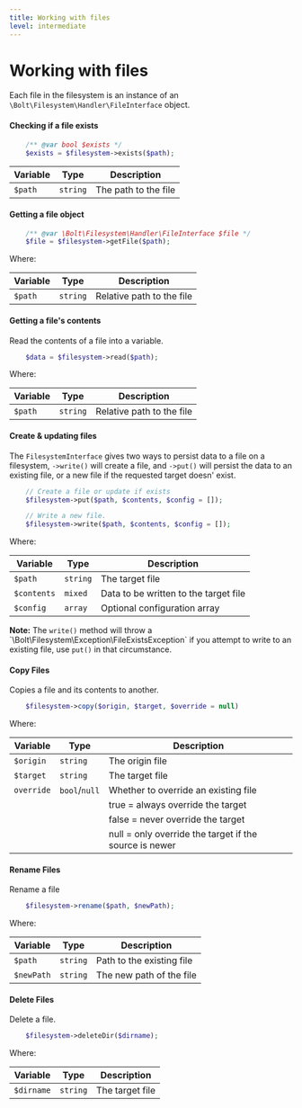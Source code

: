 ```yaml
---
title: Working with files
level: intermediate
---
```

Working with files
==================

Each file in the filesystem is an instance of an `\Bolt\Filesystem\Handler\FileInterface`
object.

#### Checking if a file exists

```php
    /** @var bool $exists */
    $exists = $filesystem->exists($path);
```

| Variable | Type | Description 
| -------- | ---- | -----------
| `$path`  | `string` | The path to the file

#### Getting a file object

```php
    /** @var \Bolt\Filesystem\Handler\FileInterface $file */
    $file = $filesystem->getFile($path);
```

Where:

| Variable | Type | Description 
| -------- | ---- | -----------
| `$path`    | `string` | Relative path to the file

#### Getting a file's contents

Read the contents of a file into a variable.

```php
    $data = $filesystem->read($path);
```

Where:

| Variable | Type | Description 
| -------- | ---- | -----------
| `$path`  | `string` | Relative path to the file

#### Create & updating files

The `FilesystemInterface` gives two ways to persist data to a file on a
filesystem, `->write()` will create a file, and `->put()` will persist the data
to an existing file, or a new file if the requested target doesn' exist.

```php
    // Create a file or update if exists
    $filesystem->put($path, $contents, $config = []);

    // Write a new file.
    $filesystem->write($path, $contents, $config = []);
```

Where:

| Variable | Type | Description 
| -------- | ---- | -----------
| `$path`     | `string` | The target file
| `$contents` | `mixed`  | Data to be written to the target file
| `$config`   | `array`  | Optional configuration array

<p class="note"><strong>Note:</strong> The <code>write()</code> method will 
throw a `\Bolt\Filesystem\Exception\FileExistsException` if you attempt to 
write to an existing file, use <code>put()</code> in that circumstance.</p>

#### Copy Files

Copies a file and its contents to another.

```php
    $filesystem->copy($origin, $target, $override = null)
```

Where:

| Variable | Type | Description 
| -------- | ---- | -----------
| `$origin`  | `string`      | The origin file
| `$target`  | `string`      | The target file
| `override` | `bool`/`null` | Whether to override an existing file
| | | true = always override the target
| | | false = never override the target
| | | null = only override the target if the source is newer

#### Rename Files

Rename a file

```php
    $filesystem->rename($path, $newPath);
```

Where:

| Variable | Type | Description 
| -------- | ---- | -----------
| `$path`    | `string` | Path to the existing file
| `$newPath` | `string` | The new path of the file

#### Delete Files

Delete a file.

```php
    $filesystem->deleteDir($dirname);
```

Where:

| Variable | Type | Description 
| -------- | ---- | -----------
| `$dirname`| `string` | The target file
